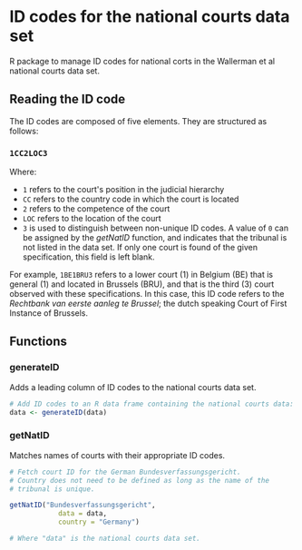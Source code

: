 # ID codes for the national courts data set

R package to manage ID codes for national corts in the Wallerman et al national 
courts data set. 

## Reading the ID code

The ID codes are composed of five elements. They are structured as follows:

### `1CC2LOC3`

Where:
- `1` refers to the court's position in the judicial hierarchy
- `CC` refers to the country code in which the court is located
- `2` refers to the competence of the court 
- `LOC` refers to the location of the court
- `3` is used to distinguish between non-unique ID codes. A value of `0` can be
      assigned by the *getNatID* function, and  indicates that the tribunal is 
      not listed in the data set. If only one court is found of the given 
      specification, this field is left blank.

For example, `1BE1BRU3` refers to a lower court (1) in Belgium (BE) that is 
general (1) and located in Brussels (BRU), and that is the third (3) court
observed with these specifications. In this case, this ID code refers to the 
*Rechtbank van eerste aanleg te Brussel*; the dutch speaking Court of First 
Instance of Brussels. 

## Functions

### generateID
Adds a leading column of ID codes to the national courts data set.

```R
# Add ID codes to an R data frame containing the national courts data:
data <- generateID(data)
```

### getNatID
Matches names of courts with their appropriate ID codes. 

```R
# Fetch court ID for the German Bundesverfassungsgericht.
# Country does not need to be defined as long as the name of the 
# tribunal is unique. 

getNatID("Bundesverfassungsgericht",
            data = data,
            country = "Germany")

# Where "data" is the national courts data set. 
```

